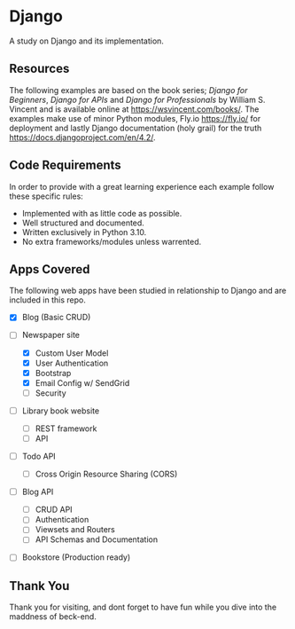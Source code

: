 # Django
A study on Django and its implementation.

## Resources
The following examples are based on the book series; *Django for Beginners*, *Django for APIs* and *Django for Professionals* by William S. Vincent and is available online at https://wsvincent.com/books/. The examples make use of minor Python modules, Fly.io https://fly.io/ for deployment and lastly Django documentation (holy grail) for the truth https://docs.djangoproject.com/en/4.2/.

## Code Requirements
In order to provide with a great learning experience each example follow these specific rules:
* Implemented with as little code as possible.
* Well structured and documented.
* Written exclusively in Python 3.10.
* No extra frameworks/modules unless warrented.

## Apps Covered
The following web apps have been studied in relationship to Django and are included in this repo.
- [x] Blog (Basic CRUD)
- [ ] Newspaper site
    - [x] Custom User Model
    - [x] User Authentication
    - [x] Bootstrap
    - [x] Email Config w/ SendGrid
    - [ ] Security
- [ ] Library book website
    - [ ] REST framework
    - [ ] API
- [ ] Todo API
    - [ ] Cross Origin Resource Sharing (CORS)
- [ ] Blog API
    - [ ] CRUD API
    - [ ] Authentication
    - [ ] Viewsets and Routers
    - [ ] API Schemas and Documentation
- [ ] Bookstore (Production ready)


## Thank You
Thank you for visiting, and dont forget to have fun while you dive into the maddness of beck-end.
